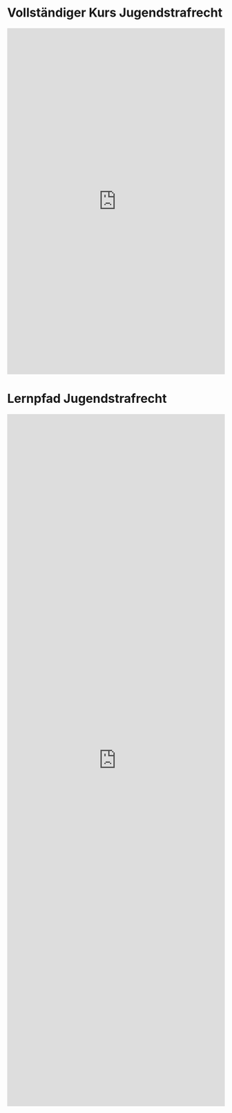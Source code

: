 # Vollständiger Kurs Jugendstrafrecht

<iframe src="https://chat.openai.com/share/7ad5b78b-450e-4998-a9e7-6ea7a41387ec" style="border:0px #ffffff none;" name="myiFrame" scrolling="no" frameborder="1" marginheight="0px" marginwidth="0px" height="800px" width="100%" allowfullscreen></iframe>

# Lernpfad Jugendstrafrecht

<iframe src="https://app.lumi.education/flow/641c0f039270adb4cb936df8" style="border:0px #ffffff none;" name="myiFrame" scrolling="no" frameborder="1" marginheight="0px" marginwidth="0px" height="1600px" width="100%" allowfullscreen></iframe>

